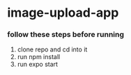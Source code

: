 # image-upload-app

### follow these steps before running
1) clone repo and cd into it
2) run npm install
3) run expo start
